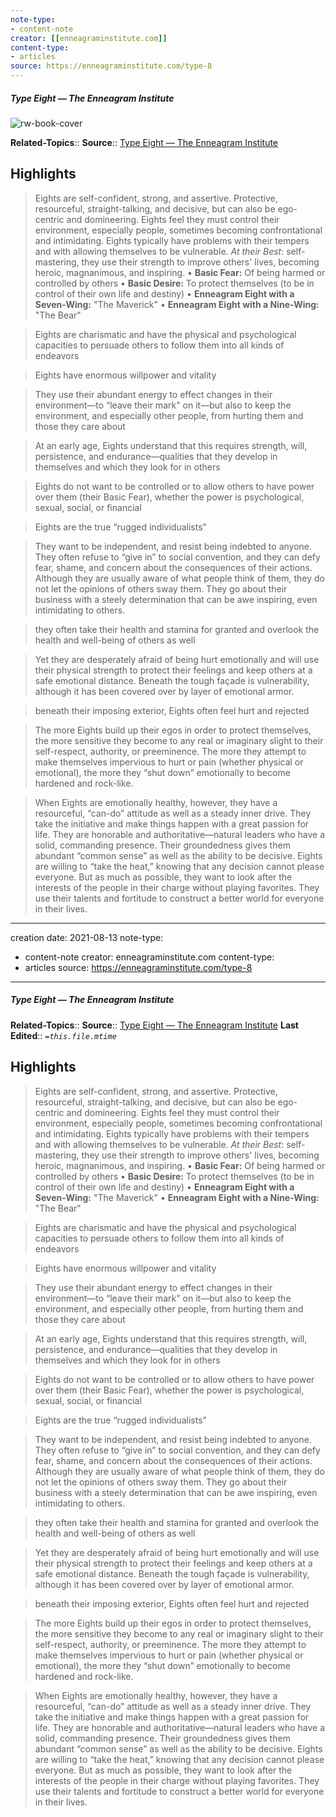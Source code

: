 ```yaml
---
note-type:
- content-note
creator: [[enneagraminstitute.com]]
content-type: 
- articles
source: https://enneagraminstitute.com/type-8
---
```

##### Type Eight — The Enneagram Institute
![rw-book-cover](https://readwise-assets.s3.amazonaws.com/static/images/article2.74d541386bbf.png)

**Related-Topics**:: 
**Source**:: [Type Eight — The Enneagram Institute](https://enneagraminstitute.com/type-8)

## Highlights

> Eights are self-confident, strong, and assertive. Protective, resourceful, straight-talking, and decisive, but can also be ego-centric and domineering. Eights feel they must control their environment, especially people, sometimes becoming confrontational and intimidating. Eights typically have problems with their tempers and with allowing themselves to be vulnerable. *At their Best*: self- mastering, they use their strength to improve others' lives, becoming heroic, magnanimous, and inspiring.
 • **Basic Fear:** Of being harmed or controlled by others
 • **Basic Desire:** To protect themselves (to be in control of their own life 
 and destiny)
 • **Enneagram Eight with a Seven-Wing:** "The Maverick"
 • **Enneagram Eight with a Nine-Wing:** "The Bear"


> Eights are charismatic and have the physical and psychological capacities to persuade others to follow them into all kinds of endeavors


> Eights have enormous willpower and vitality


> They use their abundant energy to effect changes in their environment—to “leave their mark" on it—but also to keep the environment, and especially other people, from hurting them and those they care about


> At an early age, Eights understand that this requires strength, will, persistence, and endurance—qualities that they develop in themselves and which they look for in others


> Eights do not want to be controlled or to allow others to have power over them (their Basic Fear), whether the power is psychological, sexual, social, or financial


> Eights are the true “rugged individualists”


> They want to be independent, and resist being indebted to anyone. They often refuse to “give in” to social convention, and they can defy fear, shame, and concern about the consequences of their actions. Although they are usually aware of what people think of them, they do not let the opinions of others sway them. They go about their business with a steely determination that can be awe inspiring, even intimidating to others.


> they often take their health and stamina for granted and overlook the health and well-being of others as well


> Yet they are desperately afraid of being hurt emotionally and will use their physical strength to protect their feelings and keep others at a safe emotional distance. Beneath the tough façade is vulnerability, although it has been covered over by layer of emotional armor.


> beneath their imposing exterior, Eights often feel hurt and rejected


> The more Eights build up their egos in order to protect themselves, the more sensitive they become to any real or imaginary slight to their self-respect, authority, or preeminence. The more they attempt to make themselves impervious to hurt or pain (whether physical or emotional), the more they “shut down” emotionally to become hardened and rock-like.


> When Eights are emotionally healthy, however, they have a resourceful, “can-do” attitude as well as a steady inner drive. They take the initiative and make things happen with a great passion for life. They are honorable and authoritative—natural leaders who have a solid, commanding presence. Their groundedness gives them abundant “common sense” as well as the ability to be decisive. Eights are willing to “take the heat,” knowing that any decision cannot please everyone. But as much as possible, they want to look after the interests of the people in their charge without playing favorites. They use their talents and fortitude to construct a better world for everyone in their lives.

---
creation date: 2021-08-13
note-type:
- content-note
creator: enneagraminstitute.com
content-type: 
- articles
source: https://enneagraminstitute.com/type-8
---
##### Type Eight — The Enneagram Institute
**Related-Topics**:: 
**Source**:: [Type Eight — The Enneagram Institute](https://enneagraminstitute.com/type-8)
**Last Edited**:: *`=this.file.mtime`*

## Highlights

> Eights are self-confident, strong, and assertive. Protective, resourceful, straight-talking, and decisive, but can also be ego-centric and domineering. Eights feel they must control their environment, especially people, sometimes becoming confrontational and intimidating. Eights typically have problems with their tempers and with allowing themselves to be vulnerable. *At their Best*: self- mastering, they use their strength to improve others' lives, becoming heroic, magnanimous, and inspiring.
 • **Basic Fear:** Of being harmed or controlled by others
 • **Basic Desire:** To protect themselves (to be in control of their own life 
 and destiny)
 • **Enneagram Eight with a Seven-Wing:** "The Maverick"
 • **Enneagram Eight with a Nine-Wing:** "The Bear"



> Eights are charismatic and have the physical and psychological capacities to persuade others to follow them into all kinds of endeavors



> Eights have enormous willpower and vitality



> They use their abundant energy to effect changes in their environment—to “leave their mark" on it—but also to keep the environment, and especially other people, from hurting them and those they care about



> At an early age, Eights understand that this requires strength, will, persistence, and endurance—qualities that they develop in themselves and which they look for in others



> Eights do not want to be controlled or to allow others to have power over them (their Basic Fear), whether the power is psychological, sexual, social, or financial



> Eights are the true “rugged individualists”



> They want to be independent, and resist being indebted to anyone. They often refuse to “give in” to social convention, and they can defy fear, shame, and concern about the consequences of their actions. Although they are usually aware of what people think of them, they do not let the opinions of others sway them. They go about their business with a steely determination that can be awe inspiring, even intimidating to others.



> they often take their health and stamina for granted and overlook the health and well-being of others as well



> Yet they are desperately afraid of being hurt emotionally and will use their physical strength to protect their feelings and keep others at a safe emotional distance. Beneath the tough façade is vulnerability, although it has been covered over by layer of emotional armor.



> beneath their imposing exterior, Eights often feel hurt and rejected



> The more Eights build up their egos in order to protect themselves, the more sensitive they become to any real or imaginary slight to their self-respect, authority, or preeminence. The more they attempt to make themselves impervious to hurt or pain (whether physical or emotional), the more they “shut down” emotionally to become hardened and rock-like.



> When Eights are emotionally healthy, however, they have a resourceful, “can-do” attitude as well as a steady inner drive. They take the initiative and make things happen with a great passion for life. They are honorable and authoritative—natural leaders who have a solid, commanding presence. Their groundedness gives them abundant “common sense” as well as the ability to be decisive. Eights are willing to “take the heat,” knowing that any decision cannot please everyone. But as much as possible, they want to look after the interests of the people in their charge without playing favorites. They use their talents and fortitude to construct a better world for everyone in their lives.


